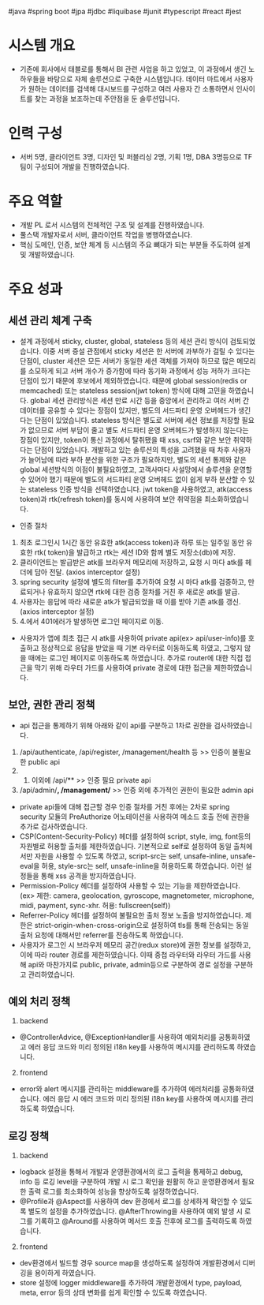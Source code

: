 #java #spring boot #jpa #jdbc #liquibase #junit #typescript #react #jest

# 시스템 개요
- 기존에 회사에서 태블로를 통해서 BI 관련 사업을 하고 있었고, 이 과정에서 생긴 노하우들을 바탕으로 자체 솔루션으로 구축한 시스템입니다. 데이터 마트에서 사용자가 원하는 데이터를 검색해 대시보드를 구성하고 여러 사용자 간 소통하면서 인사이트를 찾는 과정을 보조하는데 주안점을 둔 솔루션입니다.

# 인력 구성
- 서버 5명, 클라이언트 3명, 디자인 및 퍼블리싱 2명, 기획 1명, DBA 3명등으로 TF팀이 구성되어 개발을 진행하였습니다.

# 주요 역할
- 개발 PL 로서 시스템의 전체적인 구조 및 설계를 진행하였습니다. 
- 풀스택 개발자로서 서버, 클라이언트 작업을 병행하였습니다.
- 핵심 도메인, 인증, 보안 체계 등 시스템의 주요 뼈대가 되는 부분들 주도하여 설계 및 개발하였습니다.

# 주요 성과
## 세션 관리 체계 구축
- 설계 과정에서 sticky, cluster, global, stateless 등의 세션 관리 방식이 검토되었습니다. 이중 서버 증설 관점에서 sticky 세션은 한 서버에 과부하가 걸릴 수 있다는 단점이, cluster 세션은 모든 서버가 동일한 세션 객체를 가져야 하므로 많은 메모리를 소모하게 되고 서버 개수가 증가함에 따라 동기화 과정에서 성능 저하가 크다는 단점이 있기 때문에 후보에서 제외하였습니다.
 때문에 global session(redis or memcached) 또는 stateless session(jwt token) 방식에 대해 고민을 하였습니다. global 세션 관리방식은 세션 만료 시간 등을 중앙에서 관리하고 여러 서버 간 데이터를 공유할 수 있다는 장점이 있지만, 별도의 서드파티 운영 오버헤드가 생긴다는 단점이 있었습니다. stateless 방식은 별도로 서버에 세션 정보를 저장할 필요가 없으므로 서버 부담이 줄고 별도 서드파티 운영 오버헤드가 발생하지 않는다는 장점이 있지만, token이 통신 과정에서 탈취됐을 때 xss, csrf와 같은 보안 취약하다는 단점이 있었습니다. 
 개발하고 있는 솔루션의 특성을 고려했을 때 차후 사용자가 늘어남에 따라 부하 분산을 위한 구조가 필요하지만, 별도의 세션 통제와 같은 global 세션방식의 이점이 불필요하였고, 고객사마다 사설망에서 솔루션을 운영할 수 있어야 했기 때문에 별도의 서드파티 운영 오버헤드 없이 쉽게 부하 분산할 수 있는 stateless 인증 방식을 선택하였습니다. jwt token을 사용하였고, atk(access token)과 rtk(refresh token)를 동시에 사용하여 보안 취약점을 최소화하였습니다.

- 인증 절차
1. 최초 로그인시 1시간 동안 유효한 atk(access token)과 하루 또는 일주일 동안 유효한 rtk( token)을 발급하고 rtk는 세션 ID와 함께 별도 저장소(db)에 저장.
2. 클라이언트는 발급받은 atk를 브라우저 메모리에 저장하고, 요청 시 마다 atk를 헤더에 담아 전달. (axios interceptor 설정)
3. spring security 설정에 별도의 filter를 추가하여 요청 시 마다 atk를 검증하고, 만료되거나 유효하지 않으면 rtk에 대한 검증 절차를 거친 후 새로운 atk를 발급.
4. 사용자는 응답에 따라 새로운 atk가 발급되었을 때 이를 받아 기존 atk를 갱신. (axios interceptor 설정)
5. 4.에서 401에러가 발생하면 로그인 페이지로 이동.
- 사용자가 앱에 최초 접근 시 atk를 사용하여 private api(ex> api/user-info)를 호출하고 정상적으로 응답을 받았을 때 기본 라우터로 이동하도록 하였고, 그렇지 않을 때에는 로그인 페이지로 이동하도록 하였습니다. 추가로 router에 대한 직접 접근을 막기 위해 라우터 가드를 사용하여 private 경로에 대한 접근을 제한하였습니다.

## 보안, 권한 관리 정책
- api 접근을 통제하기 위해 아래와 같이 api를 구분하고 1차로 권한을 검사하였습니다. 
1. /api/authenticate, /api/register, /management/health 등 >> 인증이 불필요한 public api
2. 1. 이외에 /api/** >> 인증 필요 private api
3. /api/admin/**, /management/** >> 인증 외에 추가적인 권한이 필요한 admin api

- private api들에 대해 접근할 경우 인증 절차를 거친 후에는 2차로 spring security 모듈의 PreAuthorize 어노테이션을 사용하여 메소드 호출 전에 권한을 추가로 검사하였습니다.
- CSP(Content-Security-Policy) 헤더를 설정하여 script, style, img, font등의 자원별로 허용할 출처를 제한하였습니다. 기본적으로 self로 설정하여 동일 출처에서만 자원을 사용할 수 있도록 하였고, script-src는 self, unsafe-inline, unsafe-eval을 허용, style-src는 self, unsafe-inline을 허용하도록 하였습니다. 이런 설정들을 통해 xss 공격을 방지하였습니다.
- Permission-Policy 헤더를 설정하여 사용할 수 있는 기능을 제한하였습니다. (ex> 제한: camera, geolocation, gyroscope, magnetometer, microphone, midi, payment, sync-xhr. 허용: fullscreen(self))
- Referrer-Policy 헤더를 설정하여 불필요한 출처 정보 노출을 방지하였습니다. 제한은 strict-origin-when-cross-origin으로 설정하여 tls를 통해 전송되는 동일 출처 요청에 대해서만 referrer를 전송하도록 하였습니다.
- 사용자가 로그인 시 브라우저 메모리 공간(redux store)에 권한 정보를 설정하고, 이에 따라 router 경로를 제한하였습니다. 이때 중첩 라우터와 라우터 가드를 사용해 api와 마찬가지로 public, private, admin등으로 구분하여 경로 설정을 구분하고 관리하였습니다.

## 예외 처리 정책
1. backend
-  @ControllerAdvice, @ExceptionHandler를 사용하여 예외처리를 공통화하였고 에러 응답 코드와 미리 정의된 i18n key를 사용하여 메시지를 관리하도록 하였습니다.

2. frontend
- error와 alert 메시지를 관리하는 middleware를 추가하여 에러처리를 공통화하였습니다. 에러 응답 시 에러 코드와 미리 정의된 i18n key를 사용하여 메시지를 관리하도록 하였습니다.

## 로깅 정책
1. backend
- logback 설정을 통해서 개발과 운영환경에서의 로그 출력을 통제하고 debug, info 등 로깅 level을 구분하여 개발 시 로그 확인을 원활히 하고 운영환경에서 필요한 출력 로그를 최소화하여 성능을 향상하도록 설정하였습니다. 
- @Profile과 @Aspect를 사용하여 dev 환경에서 로그를 상세하게 확인할 수 있도록 별도의 설정을 추가하였습니다. @AfterThrowing을 사용하여 예외 발생 시 로그를 기록하고 @Around를 사용하여 메서드 호출 전후에 로그를 출력하도록 하였습니다.

2. frontend
- dev환경에서 빌드할 경우 source map을 생성하도록 설정하여 개발환경에서 디버깅을 용이하게 하였습니다.
- store 설정에 logger middleware를 추가하여 개발환경에서 type, payload, meta, error 등의 상태 변화를 쉽게 확인할 수 있도록 하였습니다.